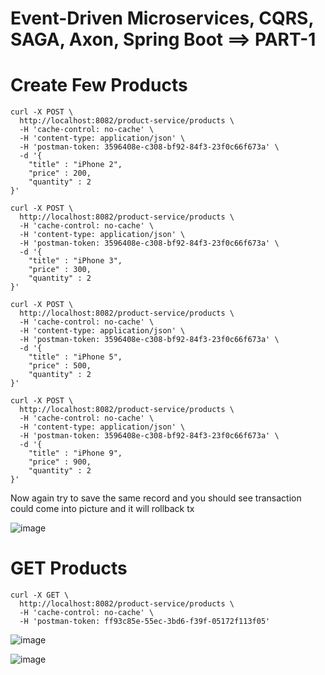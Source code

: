 # Event-Driven Microservices, CQRS, SAGA, Axon, Spring Boot ==> PART-1

# Create Few Products

```curl
curl -X POST \
  http://localhost:8082/product-service/products \
  -H 'cache-control: no-cache' \
  -H 'content-type: application/json' \
  -H 'postman-token: 3596408e-c308-bf92-84f3-23f0c66f673a' \
  -d '{
	"title" : "iPhone 2",
	"price" : 200,
	"quantity" : 2
}'
```


```curl
curl -X POST \
  http://localhost:8082/product-service/products \
  -H 'cache-control: no-cache' \
  -H 'content-type: application/json' \
  -H 'postman-token: 3596408e-c308-bf92-84f3-23f0c66f673a' \
  -d '{
	"title" : "iPhone 3",
	"price" : 300,
	"quantity" : 2
}'
```


```curl
curl -X POST \
  http://localhost:8082/product-service/products \
  -H 'cache-control: no-cache' \
  -H 'content-type: application/json' \
  -H 'postman-token: 3596408e-c308-bf92-84f3-23f0c66f673a' \
  -d '{
	"title" : "iPhone 5",
	"price" : 500,
	"quantity" : 2
}'
```


```curl
curl -X POST \
  http://localhost:8082/product-service/products \
  -H 'cache-control: no-cache' \
  -H 'content-type: application/json' \
  -H 'postman-token: 3596408e-c308-bf92-84f3-23f0c66f673a' \
  -d '{
	"title" : "iPhone 9",
	"price" : 900,
	"quantity" : 2
}'
```

Now again try to save the same record and you should see transaction could come into picture and it will rollback tx

![image](https://user-images.githubusercontent.com/54174687/126867882-8e6e41c7-2296-483b-b85d-19a500695921.png)


# GET Products

```curl
curl -X GET \
  http://localhost:8082/product-service/products \
  -H 'cache-control: no-cache' \
  -H 'postman-token: ff93c85e-55ec-3bd6-f39f-05172f113f05'
```


![image](https://user-images.githubusercontent.com/54174687/126868062-f3dcff57-8ed2-40e7-9b17-af1d9965c0f6.png)


![image](https://user-images.githubusercontent.com/54174687/126868074-083b7deb-d80f-4f49-a6ae-403c9aef8ee0.png)
